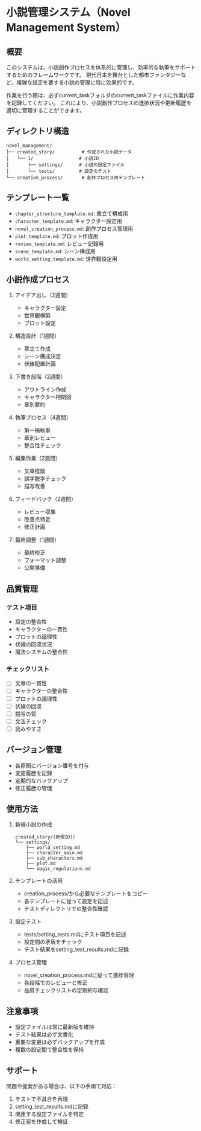 # 小説管理システム（Novel Management System）

## 概要
このシステムは、小説創作プロセスを体系的に管理し、効率的な執筆をサポートするためのフレームワークです。
現代日本を舞台とした都市ファンタジーなど、複雑な設定を要する小説の管理に特に効果的です。

作業を行う際は、必ずcurrent_taskフォルダのcurrent_taskファイルに作業内容を記録してください。
これにより、小説創作プロセスの進捗状況や更新履歴を適切に管理することができます。

## ディレクトリ構造
```
novel_management/
├── created_story/          # 作成された小説データ
│   └── 1/                 # 小説ID
│       ├── settings/      # 小説の設定ファイル
│       └── tests/         # 設定のテスト
└── creation_process/       # 創作プロセス用テンプレート
```

## テンプレート一覧
- `chapter_structure_template.md`: 章立て構成用
- `character_template.md`: キャラクター設定用
- `novel_creation_process.md`: 創作プロセス管理用
- `plot_template.md`: プロット作成用
- `review_template.md`: レビュー記録用
- `scene_template.md`: シーン構成用
- `world_setting_template.md`: 世界観設定用

## 小説作成プロセス
1. アイデア出し（2週間）
   - キャラクター設定
   - 世界観構築
   - プロット設定

2. 構造設計（1週間）
   - 章立て作成
   - シーン構成決定
   - 伏線配置計画

3. 下書き段階（2週間）
   - アウトライン作成
   - キャラクター相関図
   - 章別要約

4. 執筆プロセス（4週間）
   - 第一稿執筆
   - 章別レビュー
   - 整合性チェック

5. 編集作業（2週間）
   - 文章推敲
   - 誤字脱字チェック
   - 描写改善

6. フィードバック（2週間）
   - レビュー収集
   - 改善点特定
   - 修正計画

7. 最終調整（1週間）
   - 最終校正
   - フォーマット調整
   - 公開準備

## 品質管理
### テスト項目
- 設定の整合性
- キャラクターの一貫性
- プロットの論理性
- 伏線の回収状況
- 魔法システムの整合性

### チェックリスト
- [ ] 文章の一貫性
- [ ] キャラクターの整合性
- [ ] プロットの論理性
- [ ] 伏線の回収
- [ ] 描写の質
- [ ] 文法チェック
- [ ] 読みやすさ

## バージョン管理
- 各原稿にバージョン番号を付与
- 変更履歴を記録
- 定期的なバックアップ
- 修正履歴の管理

## 使用方法
1. 新規小説の作成
   ```
   created_story/(新規ID)/
   └── settings/
       ├── world_setting.md
       ├── character_main.md
       ├── sub_characters.md
       ├── plot.md
       └── magic_regulations.md
   ```

2. テンプレートの活用
   - creation_process/から必要なテンプレートをコピー
   - 各テンプレートに従って設定を記述
   - テストディレクトリでの整合性確認

3. 設定テスト
   - tests/setting_tests.mdにテスト項目を記述
   - 設定間の矛盾をチェック
   - テスト結果をsetting_test_results.mdに記録

4. プロセス管理
   - novel_creation_process.mdに従って進捗管理
   - 各段階でのレビューと修正
   - 品質チェックリストの定期的な確認

## 注意事項
- 設定ファイルは常に最新版を維持
- テスト結果は必ず文書化
- 重要な変更は必ずバックアップを作成
- 複数の設定間で整合性を保持

## サポート
問題や提案がある場合は、以下の手順で対応：
1. テストで不具合を再現
2. setting_test_results.mdに記録
3. 関連する設定ファイルを特定
4. 修正案を作成して検証